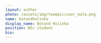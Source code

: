 ```yaml
---
layout: author
photo: /assets/img/teampic/user_male.png 
name: botondholinka
display_name: Botond Holinka
position: BSc student
bio:
---
```

